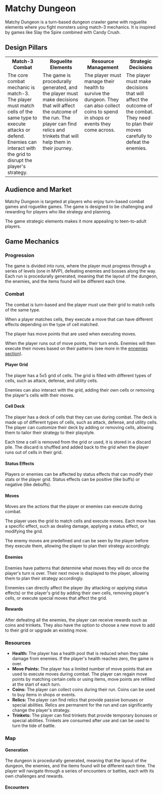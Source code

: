 # Matchy Dungeon

Matchy Dungeon is a turn-based dungeon crawler game with roguelite elements where you fight monsters using match-3 mechanics. It is inspired by games like Slay the Spire combined with Candy Crush.

## Design Pillars

<table>
  <tr>
    <th>Match-3 Combat</th>
    <th>Roguelite Elements</th>
    <th>Resource Management</th>
    <th>Strategic Decisions</th>
  </tr>
  <tr>
    <td valign="top">The core combat mechanic is match-3. The player must match cells of the same type to execute attacks or defend. Enemies can interact with the grid to disrupt the player's strategy.</td>
    <td valign="top">The game is procedurally generated, and the player must make decisions that will affect the outcome of the run. The player can find relics and trinkets that will help them in their journey.</td>
    <td valign="top">The player must manage their health to survive the dungeon. They can also collect coins to spend in shops or events they come across.</td>
    <td valign="top">The player must make decisions that will affect the outcome of the combat. They need to plan their moves carefully to defeat the enemies.</td>
  </tr>
</table>

## Audience and Market

Matchy Dungeon is targeted at players who enjoy turn-based combat games and roguelike games. The game is designed to be challenging and rewarding for players who like strategy and planning.

The game strategic elements makes it more appealing to teen-to-adult players.

## Game Mechanics

### Progression

The game is divided into runs, where the player must progress through a series of levels (one in MVP), defeating enemies and bosses along the way. Each run is procedurally generated, meaning that the layout of the dungeon, the enemies, and the items found will be different each time.

### Combat

The combat is turn-based and the player must use their grid to match cells of the same type.

When a player matches cells, they execute a move that can have different effects depending on the type of cell matched.

The player has move points that are used when executing moves.

When the player runs out of move points, their turn ends. Enemies will then execute their moves based on their patterns (see more in the [ennemies section](#enemies)).

#### Player Grid

The player has a 5x5 grid of cells. The grid is filled with different types of cells, such as attack, defense, and utility cells.

Enemies can also interact with the grid, adding their own cells or removing the player's cells with their moves.

#### Cell Deck

The player has a deck of cells that they can use during combat. The deck is made up of different types of cells, such as attack, defense, and utility cells. The player can customize their deck by adding or removing cells, allowing them to tailor their strategy to their playstyle.

Each time a cell is removed from the grid or used, it is stored in a discard pile. The discard is shuffled and added back to the grid when the player runs out of cells in their grid.

#### Status Effects

Players or enemies can be affected by status effects that can modify their stats or the player grid. Status effects can be positive (like buffs) or negative (like debuffs).

#### Moves

Moves are the actions that the player or enemies can execute during combat.

The player uses the grid to match cells and execute moves. Each move has a specific effect, such as dealing damage, applying a status effect, or modifying the grid.

The enemy moves are predefined and can be seen by the player before they execute them, allowing the player to plan their strategy accordingly.

#### Enemies

Enemies have patterns that determine what moves they will do once the player's turn is over. Their next move is displayed to the player, allowing them to plan their strategy accordingly.

Ennemies can directly affect the player (by attacking or applying status effects) or the player's grid by adding their own cells, removing player's cells, or execute special moves that affect the grid.

#### Rewards

After defeating all the enemies, the player can receive rewards such as coins and trinkets. They also have the option to choose a new move to add to their grid or upgrade an existing move.

### Resources

- **Health:** The player has a health pool that is reduced when they take damage from enemies. If the player's health reaches zero, the game is over.
- **Move Points:** The player has a limited number of move points that are used to execute moves during combat. The player can regain move points by matching certain cells or using items, move points are refilled at the start of each turn.
- **Coins:** The player can collect coins during their run. Coins can be used to buy items in shops or events.
- **Relics:** The player can find relics that provide passive bonuses or special abilities. Relics are permanent for the run and can significantly change the player's strategy.
- **Trinkets:** The player can find trinkets that provide temporary bonuses or special abilities. Trinkets are consumed after use and can be used to turn the tide of battle.

### Map

#### Generation

The dungeon is procedurally generated, meaning that the layout of the dungeon, the enemies, and the items found will be different each time. The player will navigate through a series of encounters or battles, each with its own challenges and rewards.

#### Encounters
